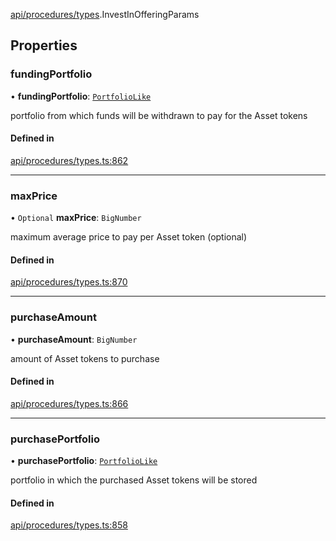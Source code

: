 [api/procedures/types](../../../../Modules/API/Procedures/Types.md).InvestInOfferingParams

## Properties

### fundingPortfolio

• **fundingPortfolio**: [`PortfolioLike`](../../../../Modules/Types/Types.md#portfoliolike)

portfolio from which funds will be withdrawn to pay for the Asset tokens

#### Defined in

[api/procedures/types.ts:862](https://github.com/PolymeshAssociation/polymesh-sdk/blob/15be87e8/src/api/procedures/types.ts#L862)

___

### maxPrice

• `Optional` **maxPrice**: `BigNumber`

maximum average price to pay per Asset token (optional)

#### Defined in

[api/procedures/types.ts:870](https://github.com/PolymeshAssociation/polymesh-sdk/blob/15be87e8/src/api/procedures/types.ts#L870)

___

### purchaseAmount

• **purchaseAmount**: `BigNumber`

amount of Asset tokens to purchase

#### Defined in

[api/procedures/types.ts:866](https://github.com/PolymeshAssociation/polymesh-sdk/blob/15be87e8/src/api/procedures/types.ts#L866)

___

### purchasePortfolio

• **purchasePortfolio**: [`PortfolioLike`](../../../../Modules/Types/Types.md#portfoliolike)

portfolio in which the purchased Asset tokens will be stored

#### Defined in

[api/procedures/types.ts:858](https://github.com/PolymeshAssociation/polymesh-sdk/blob/15be87e8/src/api/procedures/types.ts#L858)
